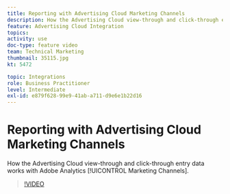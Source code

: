```yaml
---
title: Reporting with Advertising Cloud Marketing Channels
description: How the Advertising Cloud view-through and click-through entry data works with Adobe Analytics Marketing Channels
feature: Advertising Cloud Integration
topics: 
activity: use
doc-type: feature video
team: Technical Marketing
thumbnail: 35115.jpg
kt: 5472

topic: Integrations
role: Business Practitioner
level: Intermediate
exl-id: e879f628-99e9-41ab-a711-d9e6e1b22d16
---
```

# Reporting with Advertising Cloud Marketing Channels

How the Advertising Cloud view-through and click-through entry data works with Adobe Analytics [!UICONTROL Marketing Channels].

>[!VIDEO](https://video.tv.adobe.com/v/35115/?quality=12&learn=on)
